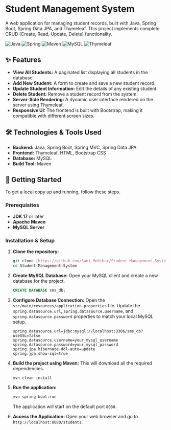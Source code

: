 # Student Management System

A web application for managing student records, built with Java, Spring Boot, Spring Data JPA, and Thymeleaf. This project implements complete CRUD (Create, Read, Update, Delete) functionality.

![Java](https://img.shields.io/badge/Java-ED8B00?style=for-the-badge&logo=openjdk&logoColor=white)
![Spring](https://img.shields.io/badge/Spring_Boot-6DB33F?style=for-the-badge&logo=spring&logoColor=white)
![Maven](https://img.shields.io/badge/Maven-C71A36?style=for-the-badge&logo=apache-maven&logoColor=white)
![MySQL](https://img.shields.io/badge/MySQL-4479A1?style=for-the-badge&logo=mysql&logoColor=white)
![Thymeleaf](https://img.shields.io/badge/Thymeleaf-005F0F?style=for-the-badge&logo=thymeleaf&logoColor=white)

## ✨ Features

* **View All Students:** A paginated list displaying all students in the database.
* **Add New Student:** A form to create and save a new student record.
* **Update Student Information:** Edit the details of any existing student.
* **Delete Student:** Remove a student record from the system.
* **Server-Side Rendering:** A dynamic user interface rendered on the server using Thymeleaf.
* **Responsive UI:** The frontend is built with Bootstrap, making it compatible with different screen sizes.

## 🛠️ Technologies & Tools Used

* **Backend:** Java, Spring Boot, Spring MVC, Spring Data JPA
* **Frontend:** Thymeleaf, HTML, Bootstrap CSS
* **Database:** MySQL
* **Build Tool:** Maven

## 🚀 Getting Started

To get a local copy up and running, follow these steps.

### Prerequisites

* **JDK 17** or later
* **Apache Maven**
* **MySQL Server**

### Installation & Setup

1.  **Clone the repository:**
    ```sh
    git clone [https://github.com/Sani-Mohibur/Student-Management-System.git](https://github.com/Sani-Mohibur/Student-Management-System.git)
    cd Student-Management-System
    ```

2.  **Create MySQL Database:**
    Open your MySQL client and create a new database for the project.
    ```sql
    CREATE DATABASE sms_db;
    ```

3.  **Configure Database Connection:**
    Open the `src/main/resources/application.properties` file. Update the `spring.datasource.url`, `spring.datasource.username`, and `spring.datasource.password` properties to match your local MySQL setup.

    ```properties
    spring.datasource.url=jdbc:mysql://localhost:3306/sms_db?useSSL=false
    spring.datasource.username=your_mysql_username
    spring.datasource.password=your_mysql_password
    spring.jpa.hibernate.ddl-auto=update
    spring.jpa.show-sql=true
    ```

4.  **Build the project using Maven:**
    This will download all the required dependencies.
    ```sh
    mvn clean install
    ```

5.  **Run the application:**
    ```sh
    mvn spring-boot:run
    ```
    The application will start on the default port `8080`.

6.  **Access the Application:**
    Open your web browser and go to `http://localhost:8080/students`.
